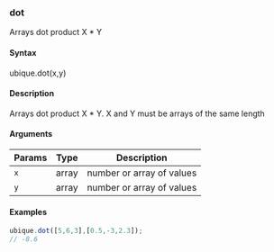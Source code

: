 ### dot

Arrays dot product X * Y


#### Syntax

ubique.dot(x,y)


#### Description

Arrays dot product X * Y. X and Y must be arrays of the same length  



#### Arguments

|Params|Type|Description
|---------|----|-----------
|`x` | array | number or array of values
|`y` | array | number or array of values


#### Examples

```js
ubique.dot([5,6,3],[0.5,-3,2.3]);
// -8.6
```

